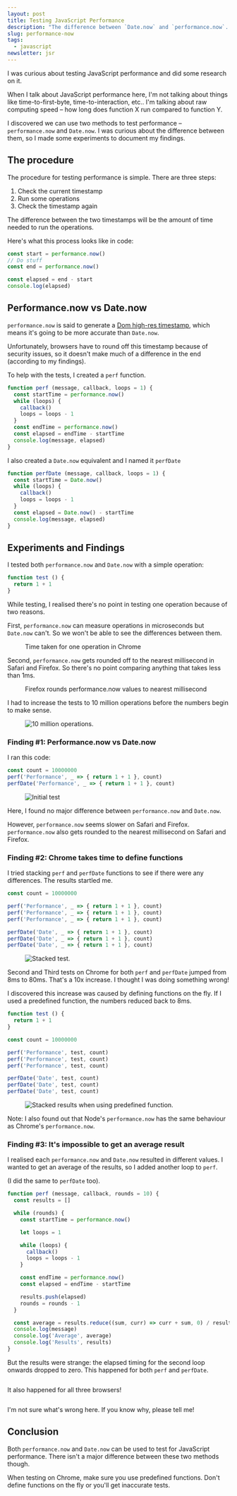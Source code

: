 ```yaml
---
layout: post
title: Testing JavaScript Performance 
description: "The difference between `Date.now` and `performance.now`. Plus an interesting finding on Chrome!" 
slug: performance-now
tags:
  - javascript
newsletter: jsr
---
```


I was curious about testing JavaScript performance and did some research on it. 

When I talk about JavaScript performance here, I'm not talking about things like time-to-first-byte, time-to-interaction, etc.. I'm talking about raw computing speed – how long does function X run compared to function Y. 

I discovered we can use two methods to test performance – `performance.now` and `Date.now`. I was curious about the difference between them, so I made some experiments to document my findings. 

## The procedure 

The procedure for testing performance is simple. There are three steps: 

1. Check the current timestamp
2. Run some operations 
3. Check the timestamp again

The difference between the two timestamps will be the amount of time needed to run the operations. 

Here's what this process looks like in code: 

```js
const start = performance.now()
// Do stuff 
const end = performance.now()

const elapsed = end - start
console.log(elapsed)
```

## Performance.now vs Date.now

`performance.now` is said to generate a [Dom high-res timestamp](https://developer.mozilla.org/en-US/docs/Web/API/DOMHighResTimeStamp), which means it's going to be more accurate than `Date.now`. 

Unfortunately, browsers have to round off this timestamp because of security issues, so it doesn't make much of a difference in the end (according to my findings). 

To help with the tests, I created a `perf` function. 

```js
function perf (message, callback, loops = 1) {
  const startTime = performance.now()
  while (loops) {
    callback()
    loops = loops - 1
  }
  const endTime = performance.now()
  const elapsed = endTime - startTime
  console.log(message, elapsed)
}
```

I also created a `Date.now` equivalent and I named it `perfDate`

```js
function perfDate (message, callback, loops = 1) {
  const startTime = Date.now()
  while (loops) {
    callback()
    loops = loops - 1
  }
  const elapsed = Date.now() - startTime
  console.log(message, elapsed)
}
```

## Experiments and Findings

I tested both `performance.now` and `Date.now` with a simple operation: 

```js
function test () {
  return 1 + 1
}
```

While testing, I realised there's no point in testing one operation because of two reasons. 

First, `performance.now` can measure operations in microseconds but `Date.now` can't. So we won't be able to see the differences between them. 

<figure role="figure" aria-label="Time taken for one operation">
  <img src="/images/2020/performance/oneop-chrome.png" alt="">
  <figcaption>Time taken for one operation in Chrome</figcaption>
</figure>

Second, `performance.now` gets rounded off to the nearest millisecond in Safari and Firefox. So there's no point comparing anything that takes less than 1ms. 

<figure role="figure" aria-label="Firefox rounds performance.now values to nearest millisecond">
  <img src="/images/2020/performance/oneop-firefox.png" alt="">
  <figcaption>Firefox rounds performance.now values to nearest millisecond</figcaption>
</figure>

I had to increase the tests to 10 million operations before the numbers begin to make sense. 

<figure role="figure">
  <img src="/images/2020/performance/manyops-firefox.png" alt="10 million operations.">
</figure>

### Finding #1: Performance.now vs Date.now

I ran this code: 

```js
const count = 10000000
perf('Performance', _ => { return 1 + 1 }, count)
perfDate('Performance', _ => { return 1 + 1 }, count)
```

<figure role="figure">
  <img src="/images/2020/performance/initial.png" alt="Initial test">
</figure>

Here, I found no major difference between `performance.now` and `Date.now`. 

However, `performance.now` seems slower on Safari and Firefox. `performance.now` also gets rounded to the nearest millisecond on Safari and Firefox. 

### Finding #2: Chrome takes time to define functions

I tried stacking `perf` and `perfDate` functions to see if there were any differences. The results startled me. 

```js
const count = 10000000

perf('Performance', _ => { return 1 + 1 }, count)
perf('Performance', _ => { return 1 + 1 }, count)
perf('Performance', _ => { return 1 + 1 }, count)

perfDate('Date', _ => { return 1 + 1 }, count)
perfDate('Date', _ => { return 1 + 1 }, count)
perfDate('Date', _ => { return 1 + 1 }, count)
```

<figure role="figure">
  <img src="/images/2020/performance/stacked.png" alt="Stacked test.">
</figure>

Second and Third tests on Chrome for both `perf` and `perfDate` jumped from 8ms to 80ms. That's a 10x increase. I thought I was doing something wrong! 

I discovered this increase was caused by defining functions on the fly. If I used a predefined function, the numbers reduced back to 8ms. 

```js
function test () {
  return 1 + 1
}

const count = 10000000

perf('Performance', test, count)
perf('Performance', test, count)
perf('Performance', test, count)

perfDate('Date', test, count)
perfDate('Date', test, count)
perfDate('Date', test, count)
```

<figure role="figure">
  <img src="/images/2020/performance/stacked-2.png" alt="Stacked results when using predefined function.">
</figure>

Note: I also found out that Node's `performance.now` has the same behaviour as Chrome's `performance.now`. 

### Finding #3: It's impossible to get an average result 

I realised each `performance.now` and `Date.now` resulted in different values. I wanted to get an average of the results, so I added another loop to `perf`. 

(I did the same to `perfDate` too). 

```js
function perf (message, callback, rounds = 10) {
  const results = []

  while (rounds) {
    const startTime = performance.now()

    let loops = 1

    while (loops) {
      callback()
      loops = loops - 1
    }

    const endTime = performance.now()
    const elapsed = endTime - startTime

    results.push(elapsed)
    rounds = rounds - 1
  }

  const average = results.reduce((sum, curr) => curr + sum, 0) / results.length
  console.log(message)
  console.log('Average', average)
  console.log('Results', results)
}
```

But the results were strange: the elapsed timing for the second loop onwards dropped to zero. This happened for both `perf` and `perfDate`. 

<figure role="figure">
  <img src="/images/2020/performance/results-chrome.png" alt="">
</figure>

It also happened for all three browsers! 

<figure role="figure">
  <img src="/images/2020/performance/results-all.png" alt="">
</figure>

I'm not sure what's wrong here. If you know why, please tell me! 

## Conclusion 

Both `performance.now` and `Date.now` can be used to test for JavaScript performance. There isn't a major difference between these two methods though. 

When testing on Chrome, make sure you use predefined functions. Don't define functions on the fly or you'll get inaccurate tests. 
